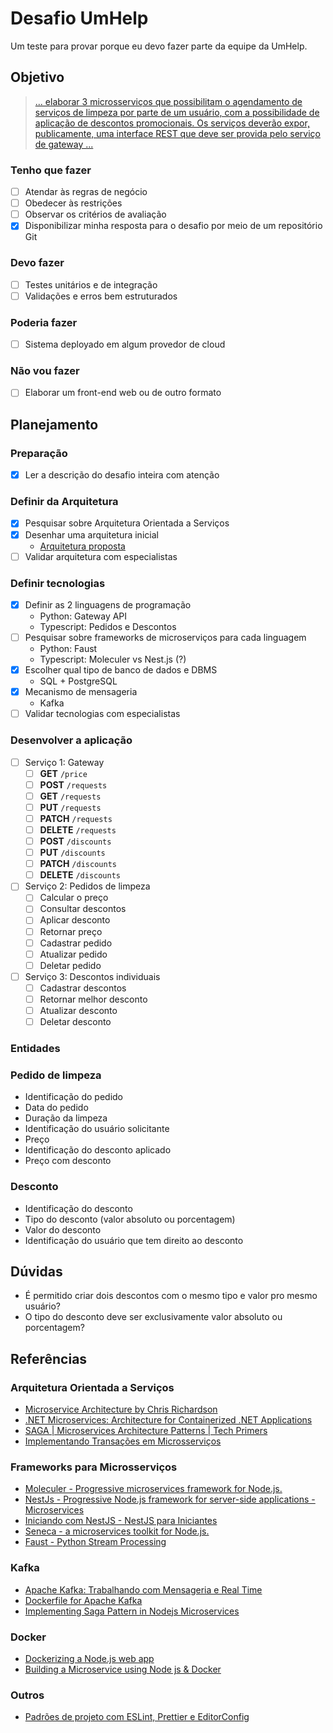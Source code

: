 # Desafio UmHelp
Um teste para provar porque eu devo fazer parte da equipe da UmHelp.

## Objetivo
> [ ... elaborar 3 microsserviços que possibilitam o agendamento de serviços de limpeza por parte de um usuário, com a possibilidade de aplicação de descontos promocionais. Os serviços deverão expor, publicamente, uma interface REST que deve ser provida pelo serviço de gateway ...](https://github.com/da1help/desafios/blob/master/desafio-back-end.md)

### Tenho que fazer
- [ ] Atendar às regras de negócio
- [ ] Obedecer às restrições
- [ ] Observar os critérios de avaliação
- [x] Disponibilizar minha resposta para o desafio por meio de um repositório Git

### Devo fazer
- [ ] Testes unitários e de integração
- [ ] Validações e erros bem estruturados

### Poderia fazer
- [ ] Sistema deployado em algum provedor de cloud

### Não vou fazer
- [ ] Elaborar um front-end web ou de outro formato

## Planejamento

### Preparação
- [x] Ler a descrição do desafio inteira com atenção

### Definir da Arquitetura
- [x] Pesquisar sobre Arquitetura Orientada a Serviços
- [x] Desenhar uma arquitetura inicial
  - [Arquitetura proposta](https://whimsical.com/Q9reGfZx6GFxoPeZxgDZSf)
- [ ] Validar arquitetura com especialistas

### Definir tecnologias
- [x] Definir as 2 linguagens de programação
  - Python: Gateway API
  - Typescript: Pedidos e Descontos
- [ ] Pesquisar sobre frameworks de microserviços para cada linguagem
  - Python: Faust
  - Typescript: Moleculer vs Nest.js (?)
- [x] Escolher qual tipo de banco de dados e DBMS
  - SQL + PostgreSQL
- [x] Mecanismo de mensageria
  - Kafka
- [ ] Validar tecnologias com especialistas

### Desenvolver a aplicação
- [ ] Serviço 1: Gateway
  - [ ] **GET** `/price`
  - [ ] **POST** `/requests`
  - [ ] **GET** `/requests`
  - [ ] **PUT** `/requests`
  - [ ] **PATCH** `/requests`
  - [ ] **DELETE** `/requests`
  - [ ] **POST** `/discounts`
  - [ ] **PUT** `/discounts`
  - [ ] **PATCH** `/discounts`
  - [ ] **DELETE** `/discounts`
- [ ] Serviço 2: Pedidos de limpeza
  - [ ] Calcular o preço
  - [ ] Consultar descontos
  - [ ] Aplicar desconto
  - [ ] Retornar preço
  - [ ] Cadastrar pedido
  - [ ] Atualizar pedido
  - [ ] Deletar pedido
- [ ] Serviço 3: Descontos individuais
  - [ ] Cadastrar descontos
  - [ ] Retornar melhor desconto
  - [ ] Atualizar desconto
  - [ ] Deletar desconto

### Entidades
### Pedido de limpeza
- Identificação do pedido
- Data do pedido
- Duração da limpeza
- Identificação do usuário solicitante
- Preço
- Identificação do desconto aplicado
- Preço com desconto

### Desconto
- Identificação do desconto
- Tipo do desconto (valor absoluto ou porcentagem)
- Valor do desconto
- Identificação do usuário que tem direito ao desconto

## Dúvidas
- É permitido criar dois descontos com o mesmo tipo e valor pro mesmo usuário?
- O tipo do desconto deve ser exclusivamente valor absoluto ou porcentagem?

## Referências

### Arquitetura Orientada a Serviços
- [Microservice Architecture by Chris Richardson](https://microservices.io/)
- [.NET Microservices: Architecture for Containerized .NET Applications](https://docs.microsoft.com/en-us/dotnet/architecture/microservices/)
- [SAGA | Microservices Architecture Patterns | Tech Primers](https://www.youtube.com/watch?v=WnZ7IcaN_JA)
- [Implementando Transações em Microsserviços](https://www.youtube.com/watch?v=mjWz3fOVhgw)

### Frameworks para Microsserviços
- [Moleculer - Progressive microservices framework for Node.js.](https://moleculer.services/docs/0.14/)
- [NestJs - Progressive Node.js framework for server-side applications - Microservices](https://docs.nestjs.com/microservices/basics)
- [Iniciando com NestJS - NestJS para Iniciantes](https://www.youtube.com/watch?v=ufSIGVs9X_8)
- [Seneca - a microservices toolkit for Node.js.](https://senecajs.org/getting-started/)
- [Faust - Python Stream Processing](https://faust.readthedocs.io/en/latest/index.html)

### Kafka
- [Apache Kafka: Trabalhando com Mensageria e Real Time](https://www.youtube.com/watch?v=LX19wk2B5Ak)
- [Dockerfile for Apache Kafka](https://github.com/wurstmeister/kafka-docker)
- [Implementing Saga Pattern in Nodejs Microservices](https://cloudnweb.dev/2020/01/implementing-saga-pattern-in-nodejs-microservices/)

### Docker
- [Dockerizing a Node.js web app](https://nodejs.org/fr/docs/guides/nodejs-docker-webapp/)
- [Building a Microservice using Node js & Docker](https://www.youtube.com/watch?v=UWARTLO7TNQ&list=PLdiH6G4l8fpuswm1Crm7R8u-Bs2ma_XX4&index=2)

### Outros
- [Padrões de projeto com ESLint, Prettier e EditorConfig ](https://www.notion.so/Padr-es-de-projeto-com-ESLint-Prettier-e-EditorConfig-0b57b47a24724c859c0cf226aa0cc3a7)
